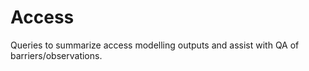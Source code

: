 # Access

Queries to summarize access modelling outputs and assist with QA of barriers/observations.